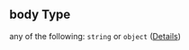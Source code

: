 ## body Type

any of the following: `string` or `object` ([Details](schema-defs-requestaction-properties-request-properties-body.md))
